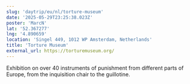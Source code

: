 ```yaml
---
slug: 'daytrip/eu/nl/torture-museum'
date: '2025-05-29T23:25:38.023Z'
poster: 'MarcN'
lat: '52.367277'
lng: '4.890659'
location: 'Singel 449, 1012 WP Amsterdam, Netherlands'
title: 'Torture Museum'
external_url: https://torturemuseum.org/
---
```

Exhibition on over 40 instruments of punishment from different parts of Europe, from the inquisition chair to the guillotine.